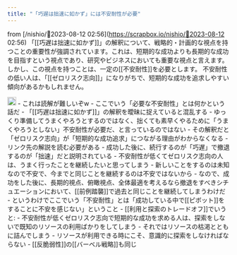 ```yaml
---
title: "「巧遅は拙速に如かず」には不安耐性が必要"
---
```


from [/nishio/🤖2023-08-12 02:56](https://scrapbox.io/nishio/🤖2023-08-12 02:56)
「[[巧遅は拙速に如かず]]」の解釈について、戦略的・計画的な視点を持つことの重要性が強調されています。これは、短期的な成功よりも長期的な成功を目指すという視点であり、研究やビジネスにおいても重要な視点と言えます。
しかし、この視点を持つことは、一定の[[不安耐性]]を必要とします。
不安耐性の低い人は、「[[ゼロリスク志向]]」になりがちで、短期的な成功を追求しやすい傾向があるかもしれません。

<img src='https://scrapbox.io/api/pages/nishio/nishio/icon' alt='nishio.icon' height="19.5"/>
- これは読解が難しいぞw
- ここでいう「必要な不安耐性」とは何かという話だ
- 「[[巧遅は拙速に如かず]]」の解釈を曖昧に捉えていると混乱する
    - ゆっくり準備してうまくやろうとするのではなく、拙くても素早くやるために「うまくやろうとしない」不安耐性が必要だ、と言っているのではない
        - その解釈だと「ゼロリスク志向」が「短期的な成功追求」につながる理由がわからなくなる
    - リンク先の解説を読む必要がある
        - 成功した後に、続行するのが「巧遅」で撤退するのが「拙速」だと説明されている
    - 不安耐性が低くてゼロリスク志向の人は、うまく行ったことを継続したいと思ってしまう
        - 新しいことをするのは未知なので不安で、今までと同じことを継続するのは不安ではないから
        - なので、成功をした後に、長期的視点、俯瞰視点、全体最適を考えるなら撤退をすべきシチュエーションにおいて、[[前例踏襲]]で過去と同じことを継続してしまうわけだ
- というわけでここでいう「不安耐性」とは「成功している中で[[ピボット]]をすることに不安を感じない」ということ
    - [[利用と探索のトレードオフ]]でいうと:
        - 不安耐性が低くゼロリスク志向で短期的な成功を求める人は、探索をしないで既知のリソースの利用ばかりをしてしまう
        - それではリソースの枯渇とともに詰んでしまう
        - リソースが利用できる時にこそ、意識的に探索をしなければならない
    - [[反脆弱性]]の[[バーベル戦略]]も同じ
